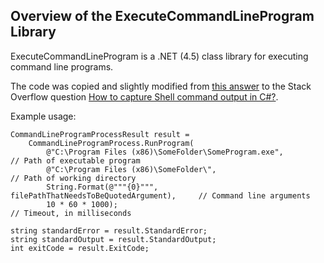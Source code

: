 ## Overview of the ExecuteCommandLineProgram Library

ExecuteCommandLineProgram is a .NET (4.5) class library for executing command line programs.

The code was copied and slightly modified from [this answer](http://stackoverflow.com/a/4587739/173497) 
to the Stack Overflow question [How to capture Shell command output in C#?](http://stackoverflow.com/questions/4587415/how-to-capture-shell-command-output-in-c).

Example usage:

	CommandLineProgramProcessResult result =
		CommandLineProgramProcess.RunProgram(
			@"C:\Program Files (x86)\SomeFolder\SomeProgram.exe",				// Path of executable program
			@"C:\Program Files (x86)\SomeFolder\",								// Path of working directory
			String.Format(@"""{0}""", filePathThatNeedsToBeQuotedArgument),		// Command line arguments
			10 * 60 * 1000);													// Timeout, in milliseconds
			
	string standardError = result.StandardError;
	string standardOutput = result.StandardOutput;
	int exitCode = result.ExitCode;